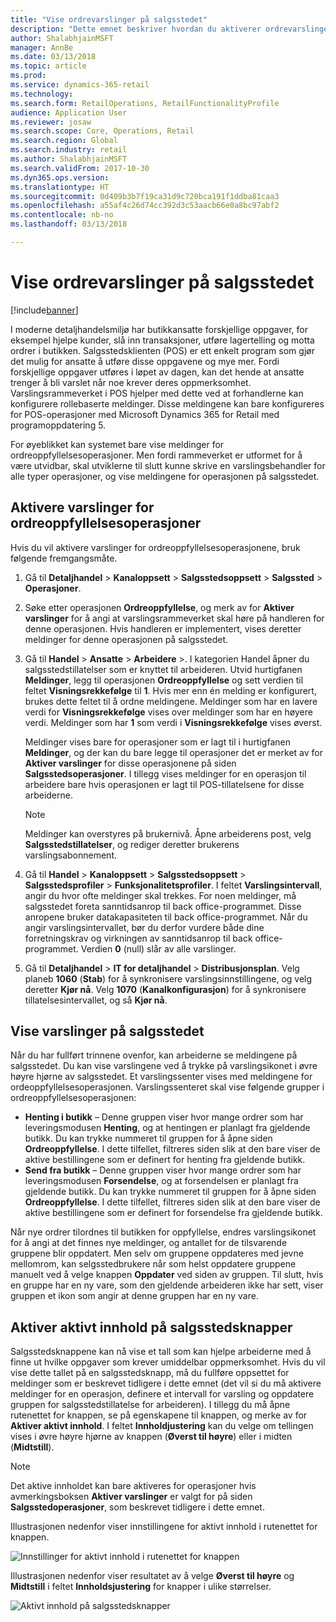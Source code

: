 ```yaml
---
title: "Vise ordrevarslinger på salgsstedet"
description: "Dette emnet beskriver hvordan du aktiverer ordrevarslinger på salgsstedet og varselrammeverket. Til slutt kan utviklere utvide disse meldingene til andre operasjoner enn ordreoppfyllelsesoperasjoner."
author: ShalabhjainMSFT
manager: AnnBe
ms.date: 03/13/2018
ms.topic: article
ms.prod: 
ms.service: dynamics-365-retail
ms.technology: 
ms.search.form: RetailOperations, RetailFunctionalityProfile
audience: Application User
ms.reviewer: josaw
ms.search.scope: Core, Operations, Retail
ms.search.region: Global
ms.search.industry: retail
ms.author: ShalabhjainMSFT
ms.search.validFrom: 2017-10-30
ms.dyn365.ops.version: 
ms.translationtype: HT
ms.sourcegitcommit: 0d409b3b7f19ca31d9c720bca191f1ddba81caa3
ms.openlocfilehash: a55af4c26d74cc392d3c53aacb66e0a8bc97abf2
ms.contentlocale: nb-no
ms.lasthandoff: 03/13/2018

---
```


# <a name="show-order-notifications-in-the-point-of-sale"></a>Vise ordrevarslinger på salgsstedet

[!include[banner](includes/banner.md)]

I moderne detaljhandelsmiljø har butikkansatte forskjellige oppgaver, for eksempel hjelpe kunder, slå inn transaksjoner, utføre lagertelling og motta ordrer i butikken. Salgsstedsklienten (POS) er ett enkelt program som gjør det mulig for ansatte å utføre disse oppgavene og mye mer. Fordi forskjellige oppgaver utføres i løpet av dagen, kan det hende at ansatte trenger å bli varslet når noe krever deres oppmerksomhet. Varslingsrammeverket i POS hjelper med dette ved at forhandlerne kan konfigurere rollebaserte meldinger. Disse meldingene kan bare konfigureres for POS-operasjoner med Microsoft Dynamics 365 for Retail med programoppdatering 5.

For øyeblikket kan systemet bare vise meldinger for ordreoppfyllelsesoperasjoner. Men fordi rammeverket er utformet for å være utvidbar, skal utviklerne til slutt kunne skrive en varslingsbehandler for alle typer operasjoner, og vise meldingene for operasjonen på salgsstedet.

## <a name="enable-notifications-for-order-fulfillment-operations"></a>Aktivere varslinger for ordreoppfyllelsesoperasjoner

Hvis du vil aktivere varslinger for ordreoppfyllelsesoperasjonene, bruk følgende fremgangsmåte.

1. Gå til **Detaljhandel** &gt; **Kanaloppsett** &gt; **Salgsstedsoppsett** &gt; **Salgssted** &gt; **Operasjoner**.
2. Søke etter operasjonen **Ordreoppfyllelse**, og merk av for **Aktiver varslinger** for å angi at varslingsrammeverket skal høre på handleren for denne operasjonen. Hvis handleren er implementert, vises deretter meldinger for denne operasjonen på salgsstedet.
3. Gå til **Handel** &gt; **Ansatte** &gt; **Arbeidere** &gt;. I kategorien Handel åpner du salgsstedstillatelser som er knyttet til arbeideren. Utvid hurtigfanen **Meldinger**, legg til operasjonen **Ordreoppfyllelse** og sett verdien til feltet **Visningsrekkefølge** til **1**. Hvis mer enn én melding er konfigurert, brukes dette feltet til å ordne meldingene. Meldinger som har en lavere verdi for **Visningsrekkefølge** vises over meldinger som har en høyere verdi. Meldinger som har **1** som verdi i **Visningsrekkefølge** vises øverst.

    Meldinger vises bare for operasjoner som er lagt til i hurtigfanen **Meldinger**, og der kan du bare legge til operasjoner det er merket av for **Aktiver varslinger** for disse operasjonene på siden **Salgsstedsoperasjoner**. I tillegg vises meldinger for en operasjon til arbeidere bare hvis operasjonen er lagt til POS-tillatelsene for disse arbeiderne.

    > [!NOTE]
    > Meldinger kan overstyres på brukernivå. Åpne arbeiderens post, velg **Salgsstedstillatelser**, og rediger deretter brukerens varslingsabonnement.

4. Gå til **Handel** &gt; **Kanaloppsett** &gt; **Salgsstedsoppsett** &gt; **Salgsstedsprofiler** &gt; **Funksjonalitetsprofiler**. I feltet **Varslingsintervall**, angir du hvor ofte meldinger skal trekkes. For noen meldinger, må salgsstedet foreta sanntidsanrop til back office-programmet. Disse anropene bruker datakapasiteten til back office-programmet. Når du angir varslingsintervallet, bør du derfor vurdere både dine forretningskrav og virkningen av sanntidsanrop til back office-programmet. Verdien **0** (null) slår av alle varslinger.
5. Gå til **Detaljhandel** &gt; **IT for detaljhandel** &gt; **Distribusjonsplan**. Velg planeb **1060** (**Stab**) for å synkronisere varslingsinnstillingene, og velg deretter **Kjør nå**. Velg **1070** (**Kanalkonfigurasjon**) for å synkronisere tillatelsesintervallet, og så **Kjør nå**.

## <a name="view-notifications-in-the-pos"></a>Vise varslinger på salgsstedet

Når du har fullført trinnene ovenfor, kan arbeiderne se meldingene på salgsstedet. Du kan vise varslingene ved å trykke på varslingsikonet i øvre høyre hjørne av salgsstedet. Et varslingssenter vises med meldingene for ordeoppfyllelsesoperasjonen. Varslingssenteret skal vise følgende grupper i ordreoppfyllelsesoperasjonen:

- **Henting i butikk** – Denne gruppen viser hvor mange ordrer som har leveringsmodusen **Henting**, og at hentingen er planlagt fra gjeldende butikk. Du kan trykke nummeret til gruppen for å åpne siden **Ordreoppfyllelse**. I dette tilfellet, filtreres siden slik at den bare viser de aktive bestillingene som er definert for henting fra gjeldende butikk.
- **Send fra butikk** – Denne gruppen viser hvor mange ordrer som har leveringsmodusen **Forsendelse**, og at forsendelsen er planlagt fra gjeldende butikk. Du kan trykke nummeret til gruppen for å åpne siden **Ordreoppfyllelse**. I dette tilfellet, filtreres siden slik at den bare viser de aktive bestillingene som er definert for forsendelse fra gjeldende butikk.

Når nye ordrer tilordnes til butikken for oppfyllelse, endres varslingsikonet for å angi at det finnes nye meldinger, og antallet for de tilsvarende gruppene blir oppdatert. Men selv om gruppene oppdateres med jevne mellomrom, kan selgsstedbrukere når som helst oppdatere gruppene manuelt ved å velge knappen **Oppdater** ved siden av gruppen. Til slutt, hvis en gruppe har en ny vare, som den gjeldende arbeideren ikke har sett, viser gruppen et ikon som angir at denne gruppen har en ny vare.

## <a name="enable-live-content-on-pos-buttons"></a>Aktiver aktivt innhold på salgsstedsknapper

Salgsstedsknappene kan nå vise et tall som kan hjelpe arbeiderne med å finne ut hvilke oppgaver som krever umiddelbar oppmerksomhet. Hvis du vil vise dette tallet på en salgsstedsknapp, må du fullføre oppsettet for meldinger som er beskrevet tidligere i dette emnet (det vil si du må aktivere meldinger for en operasjon, definere et intervall for varsling og oppdatere gruppen for salgsstedstillatelse for arbeideren). I tillegg du må åpne rutenettet for knappen, se på egenskapene til knappen, og merke av for **Aktiver aktivt innhold**. I feltet **Innholdjustering** kan du velge om tellingen vises i øvre høyre hjørne av knappen (**Øverst til høyre**) eller i midten (**Midtstill**).

> [!NOTE]
> Det aktive innholdet kan bare aktiveres for operasjoner hvis avmerkingsboksen **Aktiver varslinger** er valgt for på siden **Salgsstedoperasjoner**, som beskrevet tidligere i dette emnet.

Illustrasjonen nedenfor viser innstillingene for aktivt innhold i rutenettet for knappen.

![Innstillinger for aktivt innhold i rutenettet for knappen](./media/ButtonGridDesigner.png "Innstillinger for aktivt innhold i rutenettet for knappen")

Illustrasjonen nedenfor viser resultatet av å velge **Øverst til høyre** og **Midtstill** i feltet **Innholdsjustering** for knapper i ulike størrelser.

![Aktivt innhold på salgsstedsknapper](./media/ButtonsWithLiveContent.png "Aktivt innhold på salgsstedsknapper")


